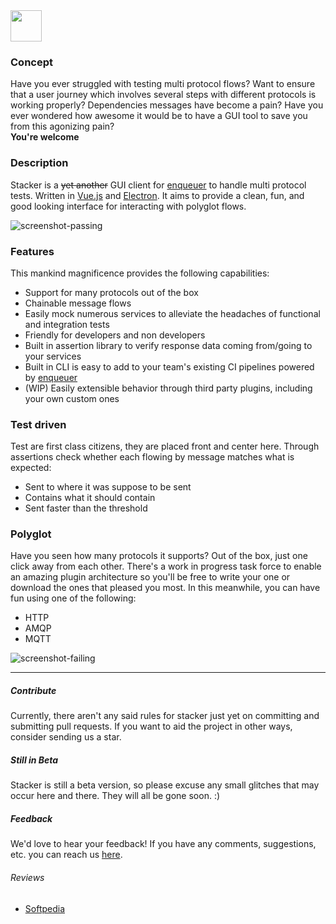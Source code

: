 <img src="https://raw.githubusercontent.com/lopidio/stacker/master/build/logo-small.png" width="50" height="auto">

### Concept
Have you ever struggled with testing multi protocol flows?
Want to ensure that a user journey which involves several steps with different protocols is working properly?
Dependencies messages have become a pain?
Have you ever wondered how awesome it would be to have a GUI tool to save you from this agonizing pain?  
**You're welcome**

### Description
Stacker is a ~~yet another~~ GUI client for [enqueuer](https://enqueuer-land.github.io/enqueuer/) to handle multi protocol tests.
Written in [Vue.js](https://vuejs.org) and [Electron](https://electronjs.org).
It aims to provide a clean, fun, and good looking interface for interacting with polyglot flows.  

![screenshot-passing](https://raw.githubusercontent.com/lopidio/stacker/master/docs/img/http-passing-test.png)

### Features
This mankind magnificence provides the following capabilities:

- Support for many protocols out of the box  
- Chainable message flows  
- Easily mock numerous services to alleviate the headaches of functional and integration tests  
- Friendly for developers and non developers  
- Built in assertion library to verify response data coming from/going to your services  
- Built in CLI is easy to add to your team's existing CI pipelines powered by [enqueuer](https://enqueuer-land.github.io/enqueuer/)  
- (WIP) Easily extensible behavior through third party plugins, including your own custom ones  

### Test driven
Test are first class citizens, they are placed front and center here.
Through assertions check whether each flowing by message matches what is expected:

- Sent to where it was suppose to be sent  
- Contains what it should contain  
- Sent faster than the threshold  

### Polyglot
Have you seen how many protocols it supports? Out of the box, just one click away from each other.
There's a work in progress task force to enable an amazing plugin architecture so you'll be free to write your one or download the ones that pleased you most.
In this meanwhile, you can have fun using one of the following:

- HTTP
- AMQP
- MQTT


![screenshot-failing](https://raw.githubusercontent.com/lopidio/stacker/master/docs/img/ignored-tests.png "Screenshot showing different protocols and tests results")
 
----

##### Contribute
Currently, there aren't any said rules for stacker just yet on committing and submitting pull requests.
If you want to aid the project in other ways, consider sending us a star. 

##### Still in Beta
Stacker is still a beta version, so please excuse any small glitches that may occur here and there.
They will all be gone soon. :)

##### Feedback
We'd love to hear your feedback!
If you have any comments, suggestions, etc. you can reach us [here](mailto:guilherme.moraes@outlook.com).

###### Reviews
- [Softpedia](https://www.softpedia.com/get/Programming/Other-Programming-Files/Stacker-lopidio.shtml)
